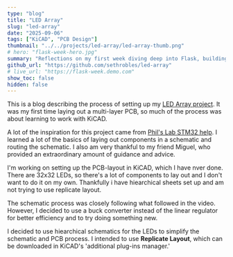 ```yaml
---
type: "blog"
title: "LED Array"
slug: "led-array"
date: "2025-09-06"
tags: ["KiCAD", "PCB Design"]
thumbnail: "../../projects/led-array/led-array-thumb.png"
# hero: "flask-week-hero.jpg"
summary: "Reflections on my first week diving deep into Flask, building small apps, and realizing the joys (and quirks) of web development with Python."
github_url: "https://github.com/sethrobles/led-array"
# live_url: "https://flask-week.demo.com"
show_toc: false
hidden: false
---
```


This is a blog describing the process of setting up my [LED Array project](https://sethrobles.github.io/projects/led-array.html). It was my first time laying out a multi-layer PCB, so much of the process was about learning to work with KiCAD.

A lot of the inspiration for this project came from [Phil's Lab STM32 help](https://www.youtube.com/watch?v=aVUqaB0IMh4). I learned a lot of the basics of laying out components in a schematic and routing the schematic. I also am very thankful to my friend Miguel, who provided an extraordinary amount of guidance and advice.

I'm working on setting up the PCB-layout in KiCAD, which I have nver done. There are 32x32 LEDs, so there's a lot of components to lay out and I don't want to do it on my own. Thankfully i have hiearchical sheets set up and am not trying to use replicate layout.

The schematic process was closely following what followed in the video. However, I decided to use a buck converter instead of the linear regulator for better efficiency and to try doing something new.

I decided to use hiearchical schematics for the LEDs to simplify the schematic and PCB process. I intended to use **Replicate Layout**, which can be downloaded in KiCAD's 'additional plug-ins manager.'
